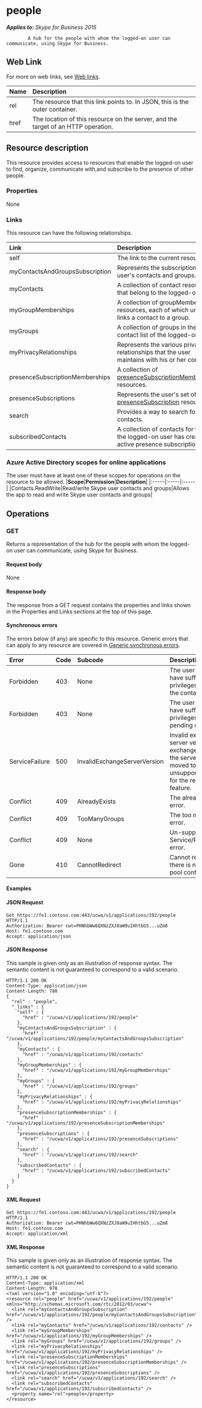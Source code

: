 # people

 _**Applies to:** Skype for Business 2015_


            A hub for the people with whom the logged-on user can communicate, using Skype for Business.
            

## Web Link
<a name = "sectionSection0"> </a>

For more on web links, see [Web links](WebLinks.md).


|**Name**|**Description**|
|:-----|:-----|
|rel|The resource that this link points to. In JSON, this is the outer container.|
|href|The location of this resource on the server, and the target of an HTTP operation.|

## Resource description
<a name = "sectionSection1"> </a>

This resource provides access to resources that enable the logged-on user to find, organize, communicate with,and subscribe to the presence of other people.

### Properties



None

### Links



This resource can have the following relationships.

|**Link**|**Description**|
|:-----|:-----|
|self|The link to the current resource.|
|myContactsAndGroupsSubscription|Represents the subscription to a user's contacts and groups.|
|myContacts|A collection of contact resources that belong to the logged-on user.|
|myGroupMemberships|A collection of groupMembership resources, each of which uniquely links a contact to a group.|
|myGroups|A collection of groups in the contact list of the logged-on user.|
|myPrivacyRelationships|Represents the various privacy relationships that the user maintains with his or her contacts.|
|presenceSubscriptionMemberships|A collection of [presenceSubscriptionMembership](presenceSubscriptionMembership_ref.md) resources.|
|presenceSubscriptions|Represents the user's set of [presenceSubscription](presenceSubscription_ref.md) resources.|
|search|Provides a way to search for contacts.|
|subscribedContacts|A collection of contacts for which the logged-on user has created active presence subscriptions.|

### Azure Active Directory scopes for online applications



The user must have at least one of these scopes for operations on the resource to be allowed.
|**Scope**|**Permission**|**Description**|
|:-----|:-----|:-----|
|Contacts.ReadWrite|Read/write Skype user contacts and groups|Allows the app to read and write Skype user contacts and groups|

## Operations



<a name="sectionSection2"></a>

### GET




Returns a representation of the hub for the people with whom the logged-on user can communicate, using Skype for Business.

#### Request body



None


#### Response body



The response from a GET request contains the properties and links shown in the Properties and Links sections at the top of this page.

#### Synchronous errors



The errors below (if any) are specific to this resource. Generic errors that can apply to any resource are covered in [Generic synchronous errors](GenericSynchronousErrors.md).

|**Error**|**Code**|**Subcode**|**Description**|
|:-----|:-----|:-----|:-----|
|Forbidden|403|None|The user does not have sufficient privileges to access the contact list.|
|Forbidden|403|None|The user does not have sufficient privileges to access pending contacts|
|ServiceFailure|500|InvalidExchangeServerVersion|Invalid exchange server version.The exchange mailbox of the server might have moved to an unsupported version for the required feature.|
|Conflict|409|AlreadyExists|The already exists error.|
|Conflict|409|TooManyGroups|The too many groups error.|
|Conflict|409|None|Un-supported Service/Resource/API error.|
|Gone|410|CannotRedirect|Cannot redirect since there is no back up pool configured.|

#### Examples




#### JSON Request




```
Get https://fe1.contoso.com:443/ucwa/v1/applications/192/people HTTP/1.1
Authorization: Bearer cwt=PHNhbWw6QXNzZXJ0aW9uIHhtbG5...uZm8
Host: fe1.contoso.com
Accept: application/json

```


#### JSON Response



This sample is given only as an illustration of response syntax. The semantic content is not guaranteed to correspond to a valid scenario.
```
HTTP/1.1 200 OK
Content-Type: application/json
Content-Length: 780
{
  "rel" : "people",
  "_links" : {
    "self" : {
      "href" : "/ucwa/v1/applications/192/people"
    },
    "myContactsAndGroupsSubscription" : {
      "href" : "/ucwa/v1/applications/192/people/myContactsAndGroupsSubscription"
    },
    "myContacts" : {
      "href" : "/ucwa/v1/applications/192/contacts"
    },
    "myGroupMemberships" : {
      "href" : "/ucwa/v1/applications/192/myGroupMemberships"
    },
    "myGroups" : {
      "href" : "/ucwa/v1/applications/192/groups"
    },
    "myPrivacyRelationships" : {
      "href" : "/ucwa/v1/applications/192/myPrivacyRelationships"
    },
    "presenceSubscriptionMemberships" : {
      "href" : "/ucwa/v1/applications/192/presenceSubscriptionMemberships"
    },
    "presenceSubscriptions" : {
      "href" : "/ucwa/v1/applications/192/presenceSubscriptions"
    },
    "search" : {
      "href" : "/ucwa/v1/applications/192/search"
    },
    "subscribedContacts" : {
      "href" : "/ucwa/v1/applications/192/subscribedContacts"
    }
  }
}
```


#### XML Request




```
Get https://fe1.contoso.com:443/ucwa/v1/applications/192/people HTTP/1.1
Authorization: Bearer cwt=PHNhbWw6QXNzZXJ0aW9uIHhtbG5...uZm8
Host: fe1.contoso.com
Accept: application/xml

```


#### XML Response



This sample is given only as an illustration of response syntax. The semantic content is not guaranteed to correspond to a valid scenario.
```
HTTP/1.1 200 OK
Content-Type: application/xml
Content-Length: 978
<?xml version="1.0" encoding="utf-8"?>
<resource rel="people" href="/ucwa/v1/applications/192/people" xmlns="http://schemas.microsoft.com/rtc/2012/03/ucwa">
  <link rel="myContactsAndGroupsSubscription" href="/ucwa/v1/applications/192/people/myContactsAndGroupsSubscription" />
  <link rel="myContacts" href="/ucwa/v1/applications/192/contacts" />
  <link rel="myGroupMemberships" href="/ucwa/v1/applications/192/myGroupMemberships" />
  <link rel="myGroups" href="/ucwa/v1/applications/192/groups" />
  <link rel="myPrivacyRelationships" href="/ucwa/v1/applications/192/myPrivacyRelationships" />
  <link rel="presenceSubscriptionMemberships" href="/ucwa/v1/applications/192/presenceSubscriptionMemberships" />
  <link rel="presenceSubscriptions" href="/ucwa/v1/applications/192/presenceSubscriptions" />
  <link rel="search" href="/ucwa/v1/applications/192/search" />
  <link rel="subscribedContacts" href="/ucwa/v1/applications/192/subscribedContacts" />
  <property name="rel">people</property>
</resource>
```


